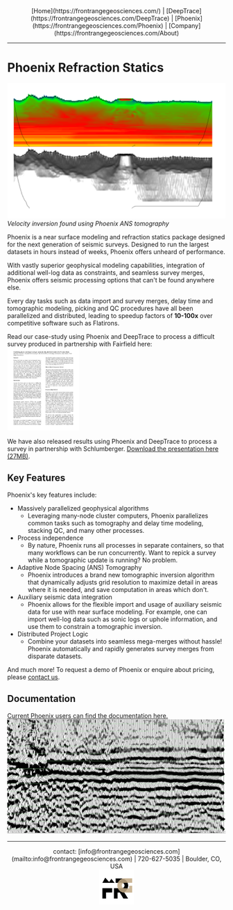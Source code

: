<center> [Home](https://frontrangegeosciences.com/) | [DeepTrace](https://frontrangegeosciences.com/DeepTrace) | [Phoenix](https://frontrangegeosciences.com/Phoenix) | [Company](https://frontrangegeosciences.com/About)</center>

---

# Phoenix Refraction Statics

![](../geop/resources/combined.png)
*Velocity inversion found using Phoenix ANS tomography*

Phoenix is a near surface modeling and refraction statics package designed for the next generation of seismic surveys. Designed to run the largest datasets in hours instead of weeks, Phoenix offers unheard of performance.

With vastly superior geophysical modeling capabilities, integration of additional well-log data as constraints, and seamless survey merges, Phoenix offers seismic processing options that can't be found anywhere else.

Every day tasks such as data import and survey merges, delay time and tomographic modeling, picking and QC procedures have all been parallelized and distributed, leading to speedup factors of **10-100x** over competitive software such as Flatirons.

Read our case-study using Phoenix and DeepTrace to process a difficult survey produced in partnership with Fairfield here:
<a href="FRGFairfield.pdf">
<img src="paperscreenshot.png" style="max-width: 33%"/></a>

We have also released results using Phoenix and DeepTrace to process a survey in partnership with Schlumberger. [Download the presentation here (27MB)](https://frontrangegeosciences.com/Phoenix/FRG_Phoenix_DeepTrace.pptx).

## Key Features
Phoenix's key features include:

- Massively parallelized geophysical algorithms
  - Leveraging many-node cluster computers, Phoenix parallelizes common tasks such as tomography and delay time modeling, stacking QC, and many other processes.
- Process independence 
  - By nature, Phoenix runs all processes in separate containers, so that many workflows can be run concurrently. Want to repick a survey while a tomographic update is running? No problem.
- Adaptive Node Spacing (ANS) Tomography
  - Phoenix introduces a brand new tomographic inversion algorithm that dynamically adjusts grid resolution to maximize detail in areas where it is needed, and save computation in areas which don't.
- Auxiliary seismic data integration
  - Phoenix allows for the flexible import and usage of auxiliary seismic data for use with near surface modeling. For example, one can import well-log data such as sonic logs or uphole information, and use them to constrain a tomographic inversion.
- Distributed Project Logic
  - Combine your datasets into seamless mega-merges without hassle! Phoenix automatically and rapidly generates survey merges from disparate datasets.

And much more! To request a demo of Phoenix or enquire about pricing, please [contact us](mailto:info@frontrangegeosciences.com).

## Documentation
[Current Phoenix users can find the documentation here.](https://frontrangegeosciences.com/Phoenix/Docs/)
![](../geop/resources/stack1.png)

---
<center> contact: [info@frontrangegeosciences.com](mailto:info@frontrangegeosciences.com) | 720-627-5035 | Boulder, CO, USA
<br/>
<img src="../FRGLogo.png" style="height: 80px;"/></center>